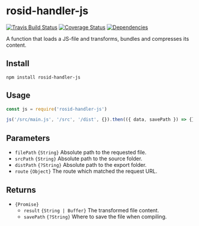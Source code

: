 # rosid-handler-js

[![Travis Build Status](https://travis-ci.org/electerious/rosid-handler-js.svg?branch=master)](https://travis-ci.org/electerious/rosid-handler-js) [![Coverage Status](https://coveralls.io/repos/github/electerious/rosid-handler-js/badge.svg?branch=master)](https://coveralls.io/github/electerious/rosid-handler-js?branch=master) [![Dependencies](https://david-dm.org/electerious/rosid-handler-js.svg)](https://david-dm.org/electerious/rosid-handler-js#info=dependencies)

A function that loads a JS-file and transforms, bundles and compresses its content.

## Install

```
npm install rosid-handler-js
```

## Usage

```js
const js = require('rosid-handler-js')

js('/src/main.js', '/src', '/dist', {}).then(({ data, savePath }) => {})
```

## Parameters

- `filePath` `{String}` Absolute path to the requested file.
- `srcPath` `{String}` Absolute path to the source folder.
- `distPath` `{?String}` Absolute path to the export folder.
- `route` `{Object}` The route which matched the request URL.

## Returns

- `{Promise}`
	- `result` `{String | Buffer}` The transformed file content.
	- `savePath` `{?String}` Where to save the file when compiling.